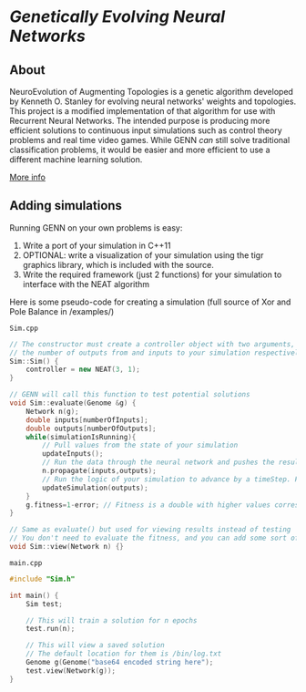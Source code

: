 # *Genetically Evolving Neural Networks*
## **About**
NeuroEvolution of Augmenting Topologies is a genetic algorithm developed by Kenneth O. Stanley for evolving neural networks' weights and topologies. This project is a modified implementation of that algorithm for use with Recurrent Neural Networks. The intended purpose is producing more efficient solutions to continuous input simulations such as control theory problems and real time video games. While GENN *can* still solve traditional classification problems, it would be easier and more efficient to use a different machine learning solution.

[More info](http://www.josephryan.me/genn.html)

## **Adding simulations**
Running GENN on your own problems is easy:

1. Write a port of your simulation in C++11
2. OPTIONAL: write a visualization of your simulation using the tigr graphics library, which is included with the source.
3. Write the required framework (just 2 functions) for your simulation to interface with the NEAT algorithm

Here is some pseudo-code for creating a simulation (full source of Xor and Pole Balance in /examples/)

`Sim.cpp`

```c++
// The constructor must create a controller object with two arguments,
// the number of outputs from and inputs to your simulation respectively
Sim::Sim() {
    controller = new NEAT(3, 1);
}

// GENN will call this function to test potential solutions
void Sim::evaluate(Genome &g) {
    Network n(g);
    double inputs[numberOfInputs];
    double outputs[numberOfOutputs];
    while(simulationIsRunning){
        // Pull values from the state of your simulation
        updateInputs();
        // Run the data through the neural network and pushes the results to "outputs[]"
        n.propagate(inputs,outputs);
        // Run the logic of your simulation to advance by a timeStep. For non-continuous problems just run this a few times to give the network time to propagate
        updateSimulation(outputs);
    }
    g.fitness=1-error; // Fitness is a double with higher values corresponding to better performance. The efficacy of the algorithm relies on an accurate fitness function
}

// Same as evaluate() but used for viewing results instead of testing
// You don't need to evaluate the fitness, and you can add some sort of display to see the solution at work
void Sim::view(Network n) {}
```

`main.cpp`

```c++
#include "Sim.h"

int main() {
    Sim test;

    // This will train a solution for n epochs
    test.run(n);

    // This will view a saved solution
    // The default location for them is /bin/log.txt
    Genome g(Genome("base64 encoded string here");
    test.view(Network(g));
}
```

